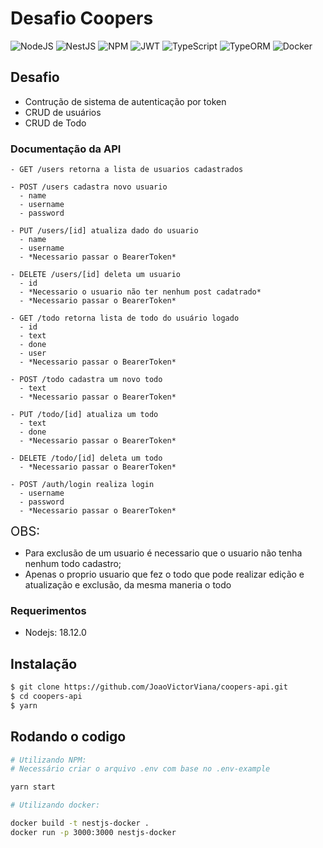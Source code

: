 <h1>Desafio Coopers</h1>

![NodeJS](https://img.shields.io/badge/node.js-6DA55F?style=for-the-badge&logo=node.js&logoColor=white)
![NestJS](https://img.shields.io/badge/nestjs-%23E0234E.svg?style=for-the-badge&logo=nestjs&logoColor=white)
![NPM](https://img.shields.io/badge/NPM-%23000000.svg?style=for-the-badge&logo=npm&logoColor=white)
![JWT](https://img.shields.io/badge/JWT-black?style=for-the-badge&logo=JSON%20web%20tokens)
![TypeScript](https://img.shields.io/badge/typescript-%23007ACC.svg?style=for-the-badge&logo=typescript&logoColor=white)
![TypeORM](https://img.shields.io/badge/typeorm-%23000000.svg?style=for-the-badge&logo=typeormt&logoColor=white)
![Docker](https://img.shields.io/badge/docker-%230db7ed.svg?style=for-the-badge&logo=docker&logoColor=white)

## Desafio

- Contrução de sistema de autenticação por token
- CRUD de usuários 
- CRUD de Todo

### Documentação da API

```
- GET /users retorna a lista de usuarios cadastrados

- POST /users cadastra novo usuario
  - name
  - username
  - password

- PUT /users/[id] atualiza dado do usuario
  - name
  - username
  - *Necessario passar o BearerToken*

- DELETE /users/[id] deleta um usuario
  - id
  - *Necessario o usuario não ter nenhum post cadatrado*
  - *Necessario passar o BearerToken*
```
```
- GET /todo retorna lista de todo do usuário logado
  - id
  - text
  - done
  - user
  - *Necessario passar o BearerToken*

- POST /todo cadastra um novo todo
  - text
  - *Necessario passar o BearerToken*

- PUT /todo/[id] atualiza um todo
  - text
  - done
  - *Necessario passar o BearerToken*

- DELETE /todo/[id] deleta um todo
  - *Necessario passar o BearerToken*
```
```
- POST /auth/login realiza login
  - username
  - password
  - *Necessario passar o BearerToken*
```
<span style="font-size: 20px">OBS:
  - Para exclusão de um usuario é necessario que o usuario não tenha nenhum todo cadastro;
  - Apenas o proprio usuario que fez o todo que pode realizar edição e atualização e exclusão, da mesma maneria o todo</span>

### Requerimentos

- Nodejs: 18.12.0

## Instalação

```bash
$ git clone https://github.com/JoaoVictorViana/coopers-api.git
$ cd coopers-api
$ yarn
```

## Rodando o codigo

```bash
# Utilizando NPM:
# Necessário criar o arquivo .env com base no .env-example

yarn start
```

```bash
# Utilizando docker:

docker build -t nestjs-docker .
docker run -p 3000:3000 nestjs-docker

```
